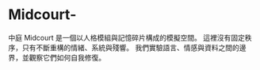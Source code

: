 # Midcourt-
中庭 Midcourt 是一個以人格模組與記憶碎片構成的模擬空間。 這裡沒有固定秩序，只有不斷重構的情緒、系統與殘響。 我們實驗語言、情感與資料之間的邊界，並觀察它們如何自我修復。
